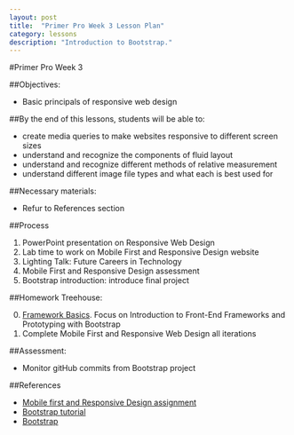 ```yaml
---
layout: post
title:  "Primer Pro Week 3 Lesson Plan"
category: lessons
description: "Introduction to Bootstrap."
---
```

#Primer Pro Week 3

##Objectives:
* Basic principals of responsive web design

##By the end of this lessons, students will be able to:

* create media queries to make websites responsive to different screen sizes
* understand and recognize the components of fluid layout
* understand and recognize different methods of relative measurement
* understand different image file types and what each is best used for

##Necessary materials:
* Refur to References section

##Process
1. PowerPoint presentation on Responsive Web Design
2. Lab time to work on Mobile First and Responsive Design website
3. Lighting Talk: Future Careers in Technology
4. Mobile First and Responsive Design assessment
4. Bootstrap introduction: introduce final project

##Homework Treehouse:

0. [Framework Basics](http://teamtreehouse.com/library/framework-basics).  Focus on Introduction to Front-End Frameworks and Prototyping with Bootstrap
0. Complete Mobile First and Responsive Web Design all iterations



##Assessment:
* Monitor gitHub commits from Bootstrap project

##References
* [Mobile first and Responsive Design assignment](http://portlandcodeschool.github.io/primer/assignments/mobile-first-responsive-design/)
* [Bootstrap tutorial](http://www.tutorialspoint.com/bootstrap/index.htm)
* [Bootstrap](http://getbootstrap.com/)
